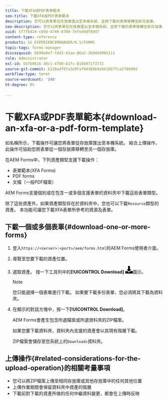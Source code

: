 ```yaml
---
title: 下載XFA或PDF表單範本
seo-title: 下載XFA或PDF表單範本
description: 您可以將表單從存放庫匯出至本機系統，並將下載的表單移轉至新存放庫。
seo-description: 您可以將表單從存放庫匯出至本機系統，並將下載的表單移轉至新存放庫。
uuid: 5f7fbd14-cb9d-4749-8708-7efe49df89d7
content-type: reference
products: SG_EXPERIENCEMANAGER/6.5/FORMS
topic-tags: forms-manager
discoiquuid: 6699e0e7-fd42-41ae-86a2-3b940d905111
role: Administrator
exl-id: 5b7b9816-38c1-4780-b1fc-8184971f3772
source-git-commit: b220adf6fa3e9faf94389b9a9416b7fca2f89d9d
workflow-type: tm+mt
source-wordcount: '340'
ht-degree: 0%

---
```


# 下載XFA或PDF表單範本{#download-an-xfa-or-a-pdf-form-template}

如名稱所示，下載操作可讓您將表單從存放庫匯出至本機系統。 結合上傳操作，此操作可協助您將表單從一個存放庫移轉至另一個存放庫。

在AEM Forms中，下列資產類型支援下載操作：

* 表單範本(XFA Forms)
* PDF forms
* 文檔（一般PDF檔案）

AEM Forms支援個別或在包含一或多個支援表單的資料夾中下載這些表單類型。

除了這些資產外，如果資產類型存在於資料夾中，您也可以下載`Resource`類型的資產。 本功能可讓您下載XFA表單所參考的資源及表單。

## 下載一個或多個表單{#download-one-or-more-forms}

1. 登入`https://<server>:<port>/aem/forms.html`的AEM Forms使用者介面。

1. 導覽至您要下載的資產位置。

1. 選取資產。 按一下工具列中的&#x200B;**[!UICONTROL Download]** ![aem6forms_download](assets/aem6forms_download.png)圖示。

   >[!NOTE]
   >
   >您只能選擇一個表單進行下載。 如果要下載多份表單，您必須將其下載為資料夾。

1. 在顯示的對話方塊中，按一下&#x200B;**[!UICONTROL Download]**。

   AEM Forms會產生包含所選檔案或所選資料夾的ZIP檔案。

   如果您要下載資料夾，資料夾內支援的資產會以其現有階層下載。

   ZIP檔案會儲存至您系統上的`Downloads`資料夾。

## 上傳操作{#related-considerations-for-the-upload-operation}的相關考量事項

* 您可以將ZIP檔案上傳至相同存放庫或其他存放庫中的任何其他位置
* 上傳作業期間會保留資料夾中資產的階層
* 下載前對下載的資產所做的任何中繼資料變更，都會在上傳時反映
